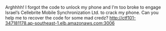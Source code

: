 Arghhhh! I forgot the code to unlock my phone and I'm too broke to engage Israel’s Cellebrite Mobile Synchronization Ltd. to crack my phone. Can you help me to recover the code for some mad credz? http://ctf101-347181178.ap-southeast-1.elb.amazonaws.com:3006
